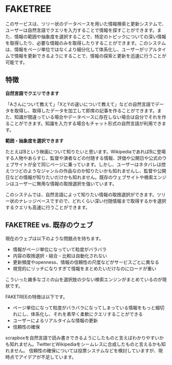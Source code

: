 # FAKETREE

このサービスは、ツリー状のデータベースを用いた情報検索と更新システムで、ユーザーは自然言語でクエリを入力することで情報を探すことができます。また、情報の範囲や抽象度を選択することで、特定のトピックについての深い情報を取得したり、必要な情報のみを取得したりすることができます。このシステムは、情報をページ単位ではなくより細分化して体系化し、ユーザーがリアルタイムで情報を更新できるようにすることで、情報の探索と更新を迅速に行うことが可能です。

## 特徴

**自然言語でクエリできます**

「Aさんについて教えて」「XとYの違いについて教えて」などの自然言語でデータを取得し、取得したデータを加工して即席の記事を作ることができます。また、知識が間違っている場合やデータベースに存在しない場合は自分でそれを作ることができます。知識を入力する場合もチャット形式の自然言語が利用できます。

**範囲・抽象度を選択できます**

たとえばBという映画について知りたいと思います。WikipediaであればBに登場する人物やあらすじ、監督や演者などの付随する情報、評価や公開日や公式のウェブサイトが全て同じページに乗っています。しかし、ユーザーはネタバレは控えつつどのようなジャンルの作品なのか知りたいかも知れませんし、監督や公開日などの情報が知りたいだけかも知れません。既存のウェブサイトや検索エンジンはユーザーに無用な情報の取捨選択を強いています。

このシステムでは、自然言語によって知りたい情報の取捨選択ができます。ツリー状のナレッジベースですので、どれくらい深い付随情報まで取得するかを選択するクエリも高速に行うことができます。

## FAKETREE vs. 既存のウェブ

現在のウェブは以下のような問題点を持ちます。

- 情報がページ単位になっていて粒度がバラバラ
- 内容の取捨選択・結合・比較は自動化されない
- 更新頻度やopenness、情報の信頼性の尺度などがサービスごとに異なる
- 視覚的にリッチになりすぎて情報をまとめたいだけなのにロードが重い

こういった雑多なゴミの山を選択肢の少ない検索エンジンがまとめているのが現状です。

FAKETREEの特徴は以下です。

- ページ単位になって粒度がバラバラになってしまっている情報をもっと細切れにし、体系化し、それを素早く柔軟にクエリすることができる
- ユーザーによるリアルタイムな情報の更新
- 信頼性の確保

scrapboxを自然言語で読み書きできるようにしたものと言えばわかりやすいかも知れません。TwitterとWikipediaをシームレスに合成したものと言えるかも知れません。
信頼性の確保については投票システムなどを検討していますが、現時点でアイデアが不足しています。